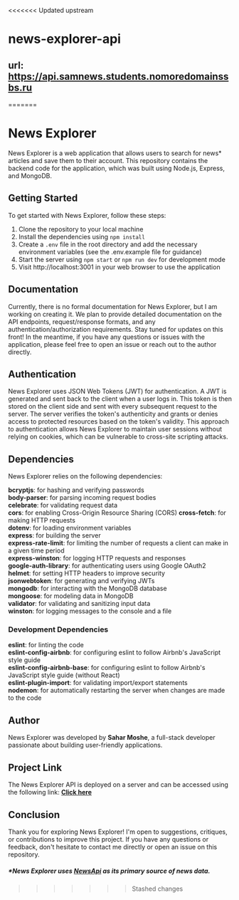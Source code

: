 <<<<<<< Updated upstream
# news-explorer-api

## url: https://api.samnews.students.nomoredomainssbs.ru

=======
# News Explorer
News Explorer is a web application that allows users to search for news* articles and save them to their account. This repository contains the backend code for the application, which was built using Node.js, Express, and MongoDB.<br />

## Getting Started
To get started with News Explorer, follow these steps:

1. Clone the repository to your local machine
2. Install the dependencies using `npm install`
3. Create a `.env` file in the root directory and add the necessary environment variables (see the .env.example file for guidance)
4. Start the server using `npm start` or `npm run dev` for development mode
5. Visit http://localhost:3001 in your web browser to use the application

## Documentation
Currently, there is no formal documentation for News Explorer, but I am working on creating it. We plan to provide detailed documentation on the API endpoints, request/response formats, and any authentication/authorization requirements. Stay tuned for updates on this front! In the meantime, if you have any questions or issues with the application, please feel free to open an issue or reach out to the author directly.

## Authentication
News Explorer uses JSON Web Tokens (JWT) for authentication. A JWT is generated and sent back to the client when a user logs in. This token is then stored on the client side and sent with every subsequent request to the server. The server verifies the token's authenticity and grants or denies access to protected resources based on the token's validity. This approach to authentication allows News Explorer to maintain user sessions without relying on cookies, which can be vulnerable to cross-site scripting attacks.

## Dependencies
News Explorer relies on the following dependencies:

**bcryptjs**: for hashing and verifying passwords<br />
**body-parser**: for parsing incoming request bodies<br />
**celebrate**: for validating request data<br />
**cors**: for enabling Cross-Origin Resource Sharing (CORS)
**cross-fetch**: for making HTTP requests<br />
**dotenv**: for loading environment variables<br />
**express**: for building the server<br />
**express-rate-limit**: for limiting the number of requests a client can make in a given time period<br />
**express-winston**: for logging HTTP requests and responses<br />
**google-auth-library**: for authenticating users using Google OAuth2<br />
**helmet**: for setting HTTP headers to improve security<br />
**jsonwebtoken**: for generating and verifying JWTs<br />
**mongodb**: for interacting with the MongoDB database<br />
**mongoose**: for modeling data in MongoDB<br />
**validator**: for validating and sanitizing input data<br />
**winston**: for logging messages to the console and a file<br />

### Development Dependencies
**eslint**: for linting the code<br />
**eslint-config-airbnb**: for configuring eslint to follow Airbnb's JavaScript style guide<br />
**eslint-config-airbnb-base**: for configuring eslint to follow Airbnb's JavaScript style guide (without React)<br />
**eslint-plugin-import**: for validating import/export statements<br />
**nodemon**: for automatically restarting the server when changes are made to the code<br />

## Author
News Explorer was developed by **Sahar Moshe**, a full-stack developer passionate about building user-friendly applications. 

## Project Link
The News Explorer API is deployed on a server and can be accessed using the following link: [**Click here**](https://api.samnews.students.nomoredomainssbs.ru)

## Conclusion
Thank you for exploring News Explorer! I'm open to suggestions, critiques, or contributions to improve this project. If you have any questions or feedback, don't hesitate to contact me directly or open an issue on this repository.

##### *News Explorer uses [**NewsApi**](https://newsapi.org) as its primary source of news data.
>>>>>>> Stashed changes
